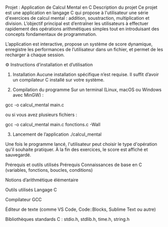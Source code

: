  Projet : Application de Calcul Mental en C
 Description du projet
Ce projet est une application en langage C qui propose à l'utilisateur une série d'exercices de calcul mental : addition, soustraction, multiplication et division. L’objectif principal est d’entraîner les utilisateurs à effectuer rapidement des opérations arithmétiques simples tout en introduisant des concepts fondamentaux de programmation.

L’application est interactive, propose un système de score dynamique, enregistre les performances de l’utilisateur dans un fichier, et permet de les recharger à chaque session.

⚙ Instructions d’installation et d’utilisation
1. Installation
Aucune installation spécifique n’est requise. Il suffit d’avoir un compilateur C installé sur votre système.

2. Compilation du programme
Sur un terminal (Linux, macOS ou Windows avec MinGW) :

gcc -o calcul_mental main.c

ou si vous avez plusieurs fichiers :

gcc -o calcul_mental main.c fonctions.c -Wall

3. Lancement de l’application
./calcul_mental

Une fois le programme lancé, l'utilisateur peut choisir le type d'opération qu'il souhaite pratiquer. À la fin des exercices, le score est affiché et sauvegardé.

 Prérequis et outils utilisés
 Prérequis
Connaissances de base en C (variables, fonctions, boucles, conditions)

Notions d’arithmétique élémentaire

 Outils utilisés
Langage C

Compilateur GCC

Éditeur de texte (comme VS Code, Code::Blocks, Sublime Text ou autre)

Bibliothèques standards C : stdio.h, stdlib.h, time.h, string.h
